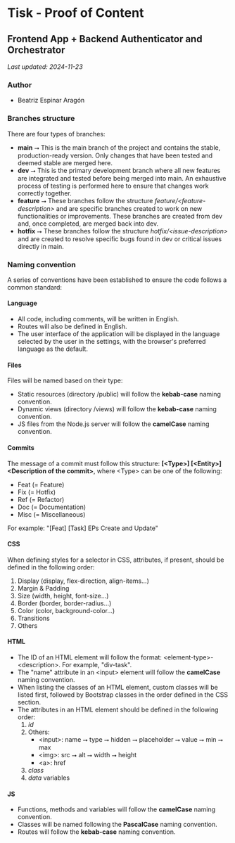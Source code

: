 # Tisk - Proof of Content
## Frontend App + Backend Authenticator and Orchestrator
*Last updated: 2024-11-23*

### Author
- Beatriz Espinar Aragón

### Branches structure
There are four types of branches:
- **main** ⭢ This is the main branch of the project and contains the stable, production-ready version. Only changes that have been tested and deemed stable are merged here.
- **dev** ⭢ This is the primary development branch where all new features are integrated and tested before being merged into main. An exhaustive process of testing is performed here to ensure that changes work correctly together.
- **feature** ⭢ These branches follow the structure *feature/&lt;feature-description&gt;* and are specific branches created to work on new functionalities or improvements. These branches are created from dev and, once completed, are merged back into dev.
- **hotfix** ⭢ These branches follow the structure *hotfix/&lt;issue-description&gt;* and are created to resolve specific bugs found in dev or critical issues directly in main.

### Naming convention
A series of conventions have been established to ensure the code follows a common standard:
#### Language
- All code, including comments, will be written in English.
- Routes will also be defined in English.
- The user interface of the application will be displayed in the language selected by the user in the settings, with the browser's preferred language as the default.
#### Files
Files will be named based on their type:
- Static resources (directory /public) will follow the **kebab-case** naming convention.
- Dynamic views (directory /views) will follow the **kebab-case** naming convention.
- JS files from the Node.js server will follow the **camelCase** naming convention.
#### Commits
The message of a commit must follow this structure: **&#91;&lt;Type&gt;&#93; &#91;&lt;Entity&gt;&#93; &lt;Description of the commit&gt;**, where &lt;Type&gt; can be one of the following:
- Feat (= Feature)
- Fix (= Hotfix)
- Ref (= Refactor)
- Doc (= Documentation)
- Misc (= Miscellaneous)

For example: "&#91;Feat&#93; &#91;Task&#93; EPs Create and Update"
#### CSS
When defining styles for a selector in CSS, attributes, if present, should be defined in the following order:
1. Display (display, flex-direction, align-items...)
2. Margin & Padding
3. Size (width, height, font-size...)
4. Border (border, border-radius...)
5. Color (color, background-color...)
6. Transitions
7. Others
#### HTML
- The ID of an HTML element will follow the format: &lt;element-type&gt;-&lt;description&gt;. For example, "div-task".
- The "name" attribute in an &lt;input&gt; element will follow the **camelCase** naming convention.
- When listing the classes of an HTML element, custom classes will be listed first, followed by Bootstrap classes in the order defined in the CSS section.
- The attributes in an HTML element should be defined in the following order:
    1. *id*
    2. Others:
        - &lt;input&gt;: name ⭢ type ⭢ hidden ⭢ placeholder ⭢ value ⭢ min ⭢ max
        - &lt;img&gt;: src ⭢ alt ⭢ width ⭢ height
        - &lt;a&gt;: href
    3. *class*
    4. *data* variables
#### JS
- Functions, methods and variables will follow the **camelCase** naming convention.
- Classes will be named following the **PascalCase** naming convention.
- Routes will follow the **kebab-case** naming convention.